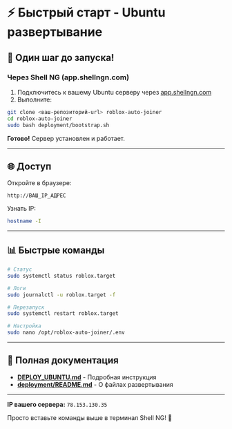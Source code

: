 # ⚡ Быстрый старт - Ubuntu развертывание

## 🎯 Один шаг до запуска!

### Через Shell NG (app.shellngn.com)

1. Подключитесь к вашему Ubuntu серверу через [app.shellngn.com](https://app.shellngn.com)
2. Выполните:

```bash
git clone <ваш-репозиторий-url> roblox-auto-joiner
cd roblox-auto-joiner
sudo bash deployment/bootstrap.sh
```

**Готово!** Сервер установлен и работает.

---

## 🌐 Доступ

Откройте в браузере:
```
http://ВАШ_IP_АДРЕС
```

Узнать IP:
```bash
hostname -I
```

---

## 📊 Быстрые команды

```bash
# Статус
sudo systemctl status roblox.target

# Логи
sudo journalctl -u roblox.target -f

# Перезапуск
sudo systemctl restart roblox.target

# Настройка
sudo nano /opt/roblox-auto-joiner/.env
```

---

## 📖 Полная документация

- **[DEPLOY_UBUNTU.md](DEPLOY_UBUNTU.md)** - Подробная инструкция
- **[deployment/README.md](deployment/README.md)** - О файлах развертывания

---

**IP вашего сервера:** `78.153.130.35`

Просто вставьте команды выше в терминал Shell NG! 🚀
